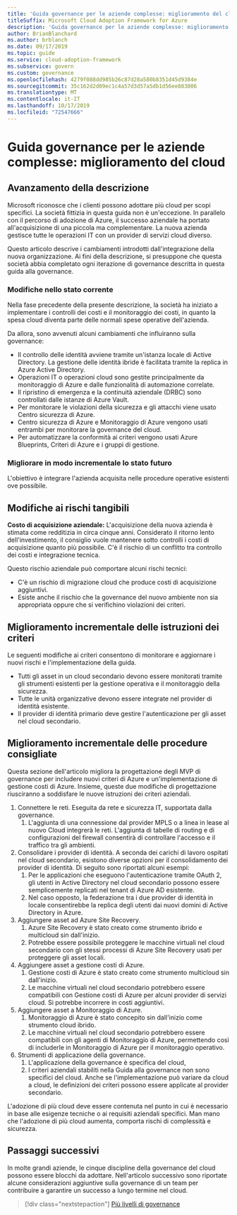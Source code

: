 ```yaml
---
title: 'Guida governance per le aziende complesse: miglioramento del cloud'
titleSuffix: Microsoft Cloud Adoption Framework for Azure
description: 'Guida governance per le aziende complesse: miglioramento del cloud'
author: BrianBlanchard
ms.author: brblanch
ms.date: 09/17/2019
ms.topic: guide
ms.service: cloud-adoption-framework
ms.subservice: govern
ms.custom: governance
ms.openlocfilehash: 4279f088dd985b26c87d28a580b8351d45d9384e
ms.sourcegitcommit: 35c162d2d09ec1c4a57d3d57a5db1d56ee883806
ms.translationtype: MT
ms.contentlocale: it-IT
ms.lasthandoff: 10/17/2019
ms.locfileid: "72547666"
---
```

# <a name="governance-guide-for-complex-enterprises-multicloud-improvement"></a>Guida governance per le aziende complesse: miglioramento del cloud

## <a name="advancing-the-narrative"></a>Avanzamento della descrizione

Microsoft riconosce che i clienti possono adottare più cloud per scopi specifici. La società fittizia in questa guida non è un'eccezione. In parallelo con il percorso di adozione di Azure, il successo aziendale ha portato all'acquisizione di una piccola ma complementare. La nuova azienda gestisce tutte le operazioni IT con un provider di servizi cloud diverso.

Questo articolo descrive i cambiamenti introdotti dall'integrazione della nuova organizzazione. Ai fini della descrizione, si presuppone che questa società abbia completato ogni iterazione di governance descritta in questa guida alla governance.

### <a name="changes-in-the-current-state"></a>Modifiche nello stato corrente

Nella fase precedente della presente descrizione, la società ha iniziato a implementare i controlli dei costi e il monitoraggio dei costi, in quanto la spesa cloud diventa parte delle normali spese operative dell'azienda.

Da allora, sono avvenuti alcuni cambiamenti che influiranno sulla governance:

- Il controllo delle identità avviene tramite un'istanza locale di Active Directory. La gestione delle identità ibride è facilitata tramite la replica in Azure Active Directory.
- Operazioni IT o operazioni cloud sono gestite principalmente da monitoraggio di Azure e dalle funzionalità di automazione correlate.
- Il ripristino di emergenza e la continuità aziendale (DRBC) sono controllati dalle istanze di Azure Vault.
- Per monitorare le violazioni della sicurezza e gli attacchi viene usato Centro sicurezza di Azure.
- Centro sicurezza di Azure e Monitoraggio di Azure vengono usati entrambi per monitorare la governance del cloud.
- Per automatizzare la conformità ai criteri vengono usati Azure Blueprints, Criteri di Azure e i gruppi di gestione.

### <a name="incrementally-improve-the-future-state"></a>Migliorare in modo incrementale lo stato futuro

L'obiettivo è integrare l'azienda acquisita nelle procedure operative esistenti ove possibile.

## <a name="changes-in-tangible-risks"></a>Modifiche ai rischi tangibili

**Costo di acquisizione aziendale:** L'acquisizione della nuova azienda è stimata come redditizia in circa cinque anni. Considerato il ritorno lento dell'investimento, il consiglio vuole mantenere sotto controlli i costi di acquisizione quanto più possibile. C'è il rischio di un conflitto tra controllo dei costi e integrazione tecnica.

Questo rischio aziendale può comportare alcuni rischi tecnici:

- C'è un rischio di migrazione cloud che produce costi di acquisizione aggiuntivi.
- Esiste anche il rischio che la governance del nuovo ambiente non sia appropriata oppure che si verifichino violazioni dei criteri.

## <a name="incremental-improvement-of-the-policy-statements"></a>Miglioramento incrementale delle istruzioni dei criteri

Le seguenti modifiche ai criteri consentono di monitorare e aggiornare i nuovi rischi e l'implementazione della guida.

- Tutti gli asset in un cloud secondario devono essere monitorati tramite gli strumenti esistenti per la gestione operativa e il monitoraggio della sicurezza.
- Tutte le unità organizzative devono essere integrate nel provider di identità esistente.
- Il provider di identità primario deve gestire l'autenticazione per gli asset nel cloud secondario.

## <a name="incremental-improvement-of-the-best-practices"></a>Miglioramento incrementale delle procedure consigliate

Questa sezione dell'articolo migliora la progettazione degli MVP di governance per includere nuovi criteri di Azure e un'implementazione di gestione costi di Azure. Insieme, queste due modifiche di progettazione riusciranno a soddisfare le nuove istruzioni dei criteri aziendali.

1. Connettere le reti. Eseguita da rete e sicurezza IT, supportata dalla governance.
    1. L'aggiunta di una connessione dal provider MPLS o a linea in lease al nuovo Cloud integrerà le reti. L'aggiunta di tabelle di routing e di configurazioni del firewall consentirà di controllare l'accesso e il traffico tra gli ambienti.
2. Consolidare i provider di identità. A seconda dei carichi di lavoro ospitati nel cloud secondario, esistono diverse opzioni per il consolidamento dei provider di identità. Di seguito sono riportati alcuni esempi:
    1. Per le applicazioni che eseguono l'autenticazione tramite OAuth 2, gli utenti in Active Directory nel cloud secondario possono essere semplicemente replicati nel tenant di Azure AD esistente.
    2. Nel caso opposto, la federazione tra i due provider di identità in locale consentirebbe la replica degli utenti dai nuovi domini di Active Directory in Azure.
3. Aggiungere asset ad Azure Site Recovery.
    1. Azure Site Recovery è stato creato come strumento ibrido e multicloud sin dall'inizio.
    2. Potrebbe essere possibile proteggere le macchine virtuali nel cloud secondario con gli stessi processi di Azure Site Recovery usati per proteggere gli asset locali.
4. Aggiungere asset a gestione costi di Azure.
    1. Gestione costi di Azure è stato creato come strumento multicloud sin dall'inizio.
    2. Le macchine virtuali nel cloud secondario potrebbero essere compatibili con Gestione costi di Azure per alcuni provider di servizi cloud. Si potrebbe incorrere in costi aggiuntivi.
5. Aggiungere asset a Monitoraggio di Azure.
    1. Monitoraggio di Azure è stato concepito sin dall'inizio come strumento cloud ibrido.
    2. Le macchine virtuali nel cloud secondario potrebbero essere compatibili con gli agenti di Monitoraggio di Azure, permettendo così di includerle in Monitoraggio di Azure per il monitoraggio operativo.
6. Strumenti di applicazione della governance.
    1. L'applicazione della governance è specifica del cloud,
    2. I criteri aziendali stabiliti nella Guida alla governance non sono specifici del cloud. Anche se l'implementazione può variare da cloud a cloud, le definizioni dei criteri possono essere applicate al provider secondario.

L'adozione di più cloud deve essere contenuta nel punto in cui è necessario in base alle esigenze tecniche o ai requisiti aziendali specifici. Man mano che l'adozione di più cloud aumenta, comporta rischi di complessità e sicurezza.

## <a name="next-steps"></a>Passaggi successivi

In molte grandi aziende, le cinque discipline della governance del cloud possono essere blocchi da adottare. Nell'articolo successivo sono riportate alcune considerazioni aggiuntive sulla governance di un team per contribuire a garantire un successo a lungo termine nel cloud.

> [!div class="nextstepaction"]
> [Più livelli di governance](./multiple-layers-of-governance.md)
